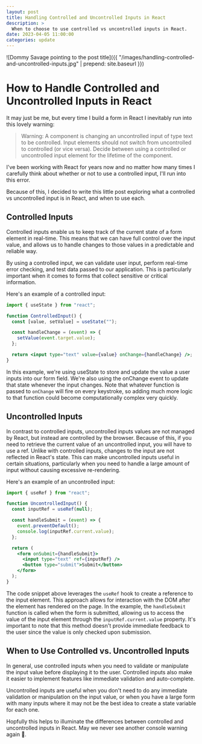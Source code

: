 ```yaml
---
layout: post
title: Handling Controlled and Uncontrolled Inputs in React
description: >
  When to choose to use controlled vs uncontrolled inputs in React.
date: 2023-04-05 11:00:00
categories: update
---
```


![Dommy Savage pointing to the post title]({{ "/images/handling-controlled-and-uncontrolled-inputs.jpg" | prepend: site.baseurl }})

# How to Handle Controlled and Uncontrolled Inputs in React

It may just be me, but every time I build a form in React I inevitably run into this lovely warning:

> Warning: A component is changing an uncontrolled input of type text to be controlled. Input elements should not switch from uncontrolled to controlled (or vice versa). Decide between using a controlled or uncontrolled input element for the lifetime of the component.

I've been working with React for years now and no matter how many times I carefully think about whether or not to use a controlled input, I'll run into this error.

Because of this, I decided to write this little post exploring what a controlled vs uncontrolled input is in React, and when to use each.

## Controlled Inputs

Controlled inputs enable us to keep track of the current state of a form element in real-time. This means that we can have full control over the input value, and allows us to handle changes to those values in a predictable and reliable way.

By using a controlled input, we can validate user input, perform real-time error checking, and test data passed to our application. This is particularly important when it comes to forms that collect sensitive or critical information.

Here's an example of a controlled input:

```jsx
import { useState } from "react";

function ControlledInput() {
  const [value, setValue] = useState("");

  const handleChange = (event) => {
    setValue(event.target.value);
  };

  return <input type="text" value={value} onChange={handleChange} />;
}
```

In this example, we're using useState to store and update the value a user inputs into our form field. We're also using the onChange event to update that state whenever the input changes. Note that whatever function is passed to `onChange` will fire on every keystroke, so adding much more logic to that function could become computationally complex very quickly.

## Uncontrolled Inputs

In contrast to controlled inputs, uncontrolled inputs values are not managed by React, but instead are controlled by the browser. Because of this, if you need to retrieve the current value of an uncontrolled input, you will have to use a ref. Unlike with controlled inputs, changes to the input are not reflected in React's state. This can make uncontrolled inputs useful in certain situations, particularly when you need to handle a large amount of input without causing excessive re-rendering.

Here's an example of an uncontrolled input:

```jsx
import { useRef } from "react";

function UncontrolledInput() {
  const inputRef = useRef(null);

  const handleSubmit = (event) => {
    event.preventDefault();
    console.log(inputRef.current.value);
  };

  return (
    <form onSubmit={handleSubmit}>
      <input type="text" ref={inputRef} />
      <button type="submit">Submit</button>
    </form>
  );
}
```

The code snippet above leverages the `useRef` hook to create a reference to the input element. This approach allows for interaction with the DOM after the element has rendered on the page. In the example, the `handleSubmit` function is called when the form is submitted, allowing us to access the value of the input element through the `inputRef.current.value` property. It's important to note that this method doesn't provide immediate feedback to the user since the value is only checked upon submission.

## When to Use Controlled vs. Uncontrolled Inputs

In general, use controlled inputs when you need to validate or manipulate the input value before displaying it to the user. Controlled inputs also make it easier to implement features like immediate validation and auto-complete.

Uncontrolled inputs are useful when you don't need to do any immediate validation or manipulation on the input value, or when you have a large form with many inputs where it may not be the best idea to create a state variable for each one.

Hopfully this helps to illuminate the differences between controlled and uncontrolled inputs in React. May we never see another console warning again 🤘.
